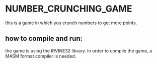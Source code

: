 # NUMBER_CRUNCHING_GAME
this is a game in which you crunch numbers to get more points.

## how to compile and run:
the game is using the IRVINE32 library. In order to compile the game, a MASM format compiler is needed.
